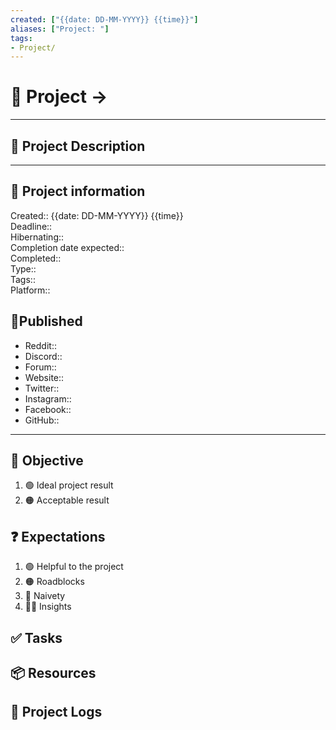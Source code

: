 ```yaml
---
created: ["{{date: DD-MM-YYYY}} {{time}}"]
aliases: ["Project: "]
tags:
- Project/
---
```


# 🚀 Project -> 
___
## 🧾 Project Description
---
## 📢 Project information
Created:: {{date: DD-MM-YYYY}} {{time}}  
Deadline::  
Hibernating::  
Completion date expected::  
Completed::  
Type::  
Tags::  
Platform:: 

## 🧲Published
- Reddit::
- Discord::
- Forum::
- Website:: 
- Twitter::
- Instagram::
- Facebook::
- GitHub::
___
## 🎯 Objective

1. 🟢 Ideal project result
2. 🟠 Acceptable result
## ❓ Expectations
1. 🟢 Helpful to the project
2. 🟠 Roadblocks
3. 👶 Naivety
4. 👨‍💻 Insights
## ✅ Tasks 
## 📦 Resources 
## 📂 Project Logs 
